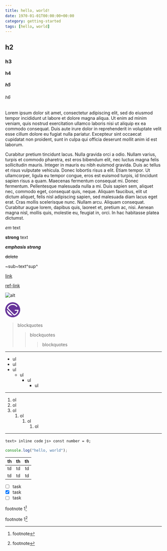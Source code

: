 ```yaml
---
title: hello, world!
date: 1970-01-01T00:00:00+00:00
category: getting-started
tags: [hello, world]
---
```


## h2

### h3

#### h4

##### h5

###### h6

Lorem ipsum dolor sit amet, consectetur adipiscing elit, sed do eiusmod tempor incididunt ut labore et dolore magna aliqua. Ut enim ad minim veniam, quis nostrud exercitation ullamco laboris nisi ut aliquip ex ea commodo consequat. Duis aute irure dolor in reprehenderit in voluptate velit esse cillum dolore eu fugiat nulla pariatur. Excepteur sint occaecat cupidatat non proident, sunt in culpa qui officia deserunt mollit anim id est laborum.

Curabitur pretium tincidunt lacus. Nulla gravida orci a odio. Nullam varius, turpis et commodo pharetra, est eros bibendum elit, nec luctus magna felis sollicitudin mauris. Integer in mauris eu nibh euismod gravida. Duis ac tellus et risus vulputate vehicula. Donec lobortis risus a elit. Etiam tempor. Ut ullamcorper, ligula eu tempor congue, eros est euismod turpis, id tincidunt sapien risus a quam. Maecenas fermentum consequat mi. Donec fermentum. Pellentesque malesuada nulla a mi. Duis sapien sem, aliquet nec, commodo eget, consequat quis, neque. Aliquam faucibus, elit ut dictum aliquet, felis nisl adipiscing sapien, sed malesuada diam lacus eget erat. Cras mollis scelerisque nunc. Nullam arcu. Aliquam consequat. Curabitur augue lorem, dapibus quis, laoreet et, pretium ac, nisi. Aenean magna nisl, mollis quis, molestie eu, feugiat in, orci. In hac habitasse platea dictumst.

_em_ text

**strong** text

**_emphasis strong_**

~~delete~~

~sub~text^sup^

[link](/)

[ref-link][link]

[link]: /

![alt](/favicon.ico "title")

![alt](./favicon.ico "title")

> blockquotes
>
> > blockquotes
> >
> > > blockquotes

---

- ul
- ul
- ul
  - ul
    - ul
      - ul

---

1. ol
2. ol
3. ol
   1. ol
      1. ol
         1. ol

---

`text> inline code` `js> const number = 0;`

```javascript
console.log("hello, world");
```

| th  | th  |  th |
| --- | :-: | --: |
| td  | td  |  td |
| td  | td  |  td |

- [ ] task
- [x] task
- [ ] task

footnote 1[^1]

footnote 1[^footnote]

[^1]: footnote
[^footnote]: footnote
